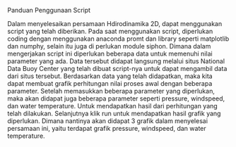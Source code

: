 Panduan Penggunaan Script

Dalam menyelesaikan persamaan Hdirodinamika 2D, dapat menggunakan script yang telah diberikan. Pada saat menggunakan script, diperlukan coding dengan menggunakan anaconda promt dan library seperti matplotlib dan numphy, selain itu juga di perlukan module siphon. Dimana dalam mengerjakan script ini diperlukan beberapa data untuk memenuhi nilai parameter yang ada. Data tersebut didapat langsung melalui situs National Data Buoy Center yang telah dibuat script-nya untuk dapat mengambil data dari situs tersebut. Berdasarkan data yang telah didapatkan, maka kita dapat membuat grafik perhitungan nilai proses awal dengan beberapa parameter. Setelah memasukkan beberapa parameter yang diperlukan, maka akan didapat juga beberapa parameter seperti pressure, windspeed, dan water temperature. Untuk mendapatkan hasil dari perhitungan yang telah dilakukan. Selanjutnya klik run untuk mendapatkan hasil grafik yang diperlukan. Dimana nantinya akan didapat 3 grafik dalam menyelesai persamaan ini, yaitu terdapat grafik  pressure, windspeed, dan water temperature.
